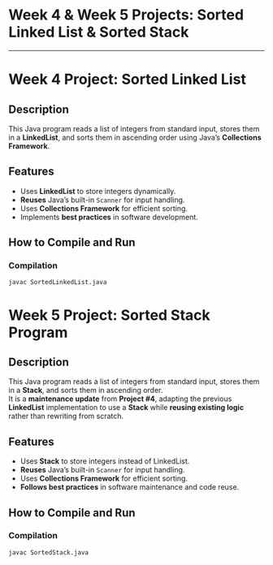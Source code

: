 # Week 4 & Week 5 Projects: Sorted Linked List & Sorted Stack

---

# Week 4 Project: Sorted Linked List

## Description
This Java program reads a list of integers from standard input, stores them in a **LinkedList**, and sorts them in ascending order using Java’s **Collections Framework**.

## Features
- Uses **LinkedList** to store integers dynamically.
- **Reuses** Java’s built-in `Scanner` for input handling.
- Uses **Collections Framework** for efficient sorting.
- Implements **best practices** in software development.

## How to Compile and Run

### **Compilation**
```sh
javac SortedLinkedList.java
```
# Week 5 Project: Sorted Stack Program

## Description
This Java program reads a list of integers from standard input, stores them in a **Stack**, and sorts them in ascending order.  
It is a **maintenance update** from **Project #4**, adapting the previous **LinkedList** implementation to use a **Stack** while **reusing existing logic** rather than rewriting from scratch.

## Features
- Uses **Stack** to store integers instead of LinkedList.
- **Reuses** Java’s built-in `Scanner` for input handling.
- Uses **Collections Framework** for efficient sorting.
- **Follows best practices** in software maintenance and code reuse.

## How to Compile and Run

### **Compilation**
```sh
javac SortedStack.java


